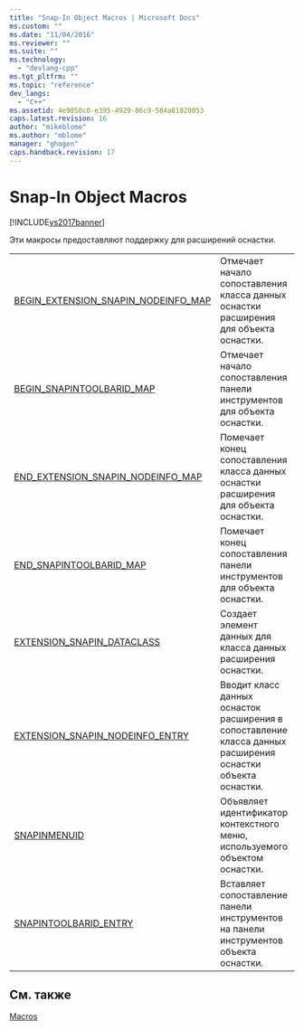 ```yaml
---
title: "Snap-In Object Macros | Microsoft Docs"
ms.custom: ""
ms.date: "11/04/2016"
ms.reviewer: ""
ms.suite: ""
ms.technology: 
  - "devlang-cpp"
ms.tgt_pltfrm: ""
ms.topic: "reference"
dev_langs: 
  - "C++"
ms.assetid: 4e9850c0-e395-4929-86c9-584a81828053
caps.latest.revision: 16
author: "mikeblome"
ms.author: "mblome"
manager: "ghogen"
caps.handback.revision: 17
---
```

# Snap-In Object Macros
[!INCLUDE[vs2017banner](../../assembler/inline/includes/vs2017banner.md)]

Эти макросы предоставляют поддержку для расширений оснастки.  
  
|||  
|-|-|  
|[BEGIN\_EXTENSION\_SNAPIN\_NODEINFO\_MAP](../Topic/BEGIN_EXTENSION_SNAPIN_NODEINFO_MAP.md)|Отмечает начало сопоставления класса данных оснастки расширения для объекта оснастки.|  
|[BEGIN\_SNAPINTOOLBARID\_MAP](../Topic/BEGIN_SNAPINTOOLBARID_MAP.md)|Отмечает начало сопоставления панели инструментов для объекта оснастки.|  
|[END\_EXTENSION\_SNAPIN\_NODEINFO\_MAP](../Topic/END_EXTENSION_SNAPIN_NODEINFO_MAP.md)|Помечает конец сопоставления класса данных оснастки расширения для объекта оснастки.|  
|[END\_SNAPINTOOLBARID\_MAP](../Topic/END_SNAPINTOOLBARID_MAP.md)|Помечает конец сопоставления панели инструментов для объекта оснастки.|  
|[EXTENSION\_SNAPIN\_DATACLASS](../Topic/EXTENSION_SNAPIN_DATACLASS.md)|Создает элемент данных для класса данных расширения оснастки.|  
|[EXTENSION\_SNAPIN\_NODEINFO\_ENTRY](../Topic/EXTENSION_SNAPIN_NODEINFO_ENTRY.md)|Вводит класс данных оснасток расширения в сопоставление класса данных расширения оснастки объекта оснастки.|  
|[SNAPINMENUID](../Topic/SNAPINMENUID.md)|Объявляет идентификатор контекстного меню, используемого объектом оснастки.|  
|[SNAPINTOOLBARID\_ENTRY](../Topic/SNAPINTOOLBARID_ENTRY.md)|Вставляет сопоставление панели инструментов на панели инструментов объекта оснастки.|  
  
## См. также  
 [Macros](../../atl/reference/atl-macros.md)
